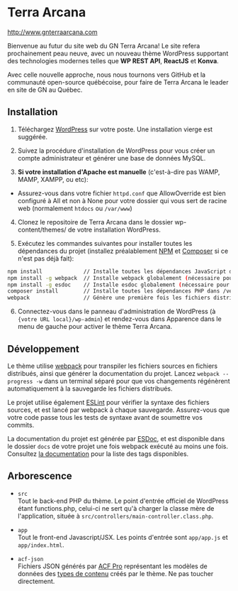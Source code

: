 # Terra Arcana
http://www.gnterraarcana.com

Bienvenue au futur du site web du GN Terra Arcana! Le site refera prochainement peau neuve, avec un nouveau thème WordPress supportant des technologies modernes telles que **WP REST API**, **ReactJS** et **Konva**.

Avec celle nouvelle approche, nous nous tournons vers GitHub et la communauté open-source québécoise, pour faire de Terra Arcana le leader en site de GN au Québec.

## Installation

1. Téléchargez [WordPress](http://fr.wordpress.org) sur votre poste. Une installation vierge est suggérée.

2. Suivez la procédure d'installation de WordPress pour vous créer un compte administrateur et générer une base de données MySQL.

3. **Si votre installation d'Apache est manuelle** (c'est-à-dire pas WAMP, MAMP, XAMPP, ou etc):
  * Assurez-vous dans votre fichier `httpd.conf` que AllowOverride est bien configuré à All et non à None pour votre dossier qui vous sert de racine web (normalement `htdocs` ou `/var/www`)

4. Clonez le repositoire de Terra Arcana dans le dossier wp-content/themes/ de votre installation WordPress.

5. Exécutez les commandes suivantes pour installer toutes les dépendances du projet (installez préalablement [NPM](https://www.npmjs.com) et [Composer](https://getcomposer.org) si ce n'est pas déjà fait):
```bash
npm install             // Installe toutes les dépendances JavaScript dans /node_modules
npm install -g webpack  // Installe webpack globalement (nécessaire pour générer les fichiers HTML/CSS/JS distribués)
npm install -g esdoc    // Installe esdoc globalement (nécessaire pour générer la documentation)
composer install        // Installe toutes les dépendances PHP dans /vendor
webpack                 // Génère une première fois les fichiers distribués dans /dist et la documentation dans /docs
```

6. Connectez-vous dans le panneau d'administration de WordPress (à `{votre URL local}/wp-admin`) et rendez-vous dans Apparence dans le menu de gauche pour activer le thème Terra Arcana.

## Développement

Le thème utilise [webpack](https://webpack.github.io/docs/) pour transpiler les fichiers sources en fichiers distribués, ainsi que générer la documentation du projet. Lancez `webpack --progress -w` dans un terminal séparé pour que vos changements régénèrent automatiquement à la sauvegarde les fichiers distribués.

Le projet utilise également [ESLint](http://eslint.org/) pour vérifier la syntaxe des fichiers sources, et est lancé par webpack à chaque sauvegarde. Assurez-vous que votre code passe tous les tests de syntaxe avant de soumettre vos commits.

La documentation du projet est générée par [ESDoc](https://esdoc.org), et est disponible dans le dossier `docs` de votre projet une fois webpack exécuté au moins une fois. Consultez [la documentation](https://esdoc.org/tags.html) pour la liste des tags disponibles.

## Arborescence
* `src`  
   Tout le back-end PHP du thème. Le point d'entrée officiel de WordPress étant functions.php, celui-ci ne sert qu'à charger la classe mère de l'application, située à `src/controllers/main-controller.class.php`.

* `app`  
   Tout le front-end Javascript/JSX. Les points d'entrée sont `app/app.js` et `app/index.html`.

* `acf-json`  
  Fichiers JSON générés par [ACF Pro](http://www.advancedcustomfields.com) représentant les modèles de données des [types de contenu](https://codex.wordpress.org/Post_Types) créés par le thème. Ne pas toucher directement.
